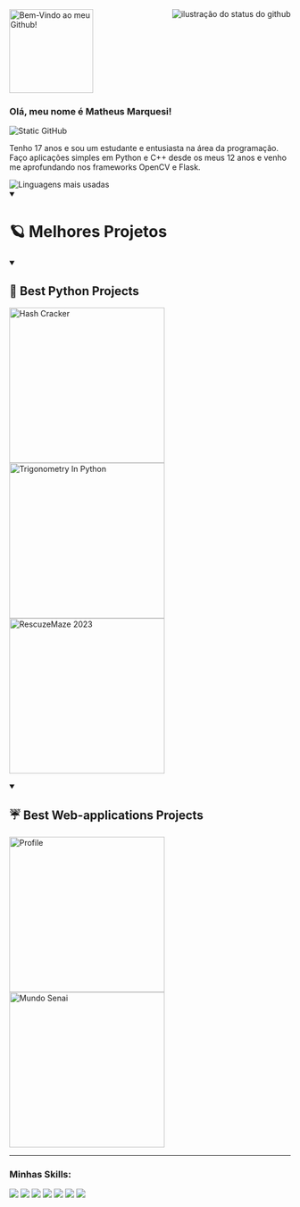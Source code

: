 <a href="https://git.io/typing-svg">
    <img src="https://readme-typing-svg.demolab.com/?lines=Bem-Vindo+ao+meu+Github!&color=F8EFD3&size=29" alt="Bem-Vindo ao meu Github!" style="height: 150px;">
</a>

<img align='right' src="https://github-readme-stats.vercel.app/api?username=matheusmrq&show_icons=true&title_color=783c00&text_color=af552e&icon_color=783c00&bg_color=f8efd4&cache_seconds=2300" alt="ilustração do status do github">

### Olá, meu nome é Matheus Marquesi!

<img src="https://img.shields.io/static/v1?label=Overview&message=Matheus&color=f8efd4&style=for-the-badge&logo=GitHub" alt="Static GitHub">

<p>Tenho 17 anos e sou um estudante e entusiasta na área da programação. Faço aplicações simples em Python e C++ desde os meus 12 anos e venho me aprofundando nos frameworks OpenCV e Flask.</p>

<img src="https://github-readme-stats.vercel.app/api/top-langs/?username=matheusmrq&layout=compact&bg_color=f8efd4&title_color=783c00&text_color=af552e&icon_color=783c00" alt="Linguagens mais usadas">

<details open> 
  <summary><h1>🪐 Melhores Projetos</h1></summary>
  <details open> 
    <summary><h2>🐍 Best Python Projects</h2></summary>
     <p align="left" style="margin-top: 10px;">
     <a href="https://github.com/MatheusMrq/HashCracker"><img width="278" src="https://denvercoder1-github-readme-stats.vercel.app/api/pin/?username=MatheusMrq&repo=HashCracker&theme=react&bg_color=1F222E&title_color=306998&hide_border=true&icon_color=F8D866&show_icons=false" alt="Hash Cracker"></a>
     <a href="https://github.com/MatheusMrq/TrigonometryInPython"><img width="278" src="https://denvercoder1-github-readme-stats.vercel.app/api/pin/?username=MatheusMrq&repo=TrigonometryInPython&theme=react&bg_color=1F222E&title_color=306998&hide_border=true&icon_color=F8D866&show_icons=false" alt="Trigonometry In Python"></a>
     <a href="https://github.com/MatheusMrq/RescuzeMaze2023"><img width="278" src="https://denvercoder1-github-readme-stats.vercel.app/api/pin/?username=MatheusMrq&repo=RescuzeMaze2023&theme=react&bg_color=1F222E&title_color=306998&hide_border=true&icon_color=F8D866&show_icons=false" alt="RescuzeMaze 2023"></a>
     </p>
  </details>
  <details open> 
    <summary><h2>☔️ Best Web-applications Projects</h2></summary>
     <p align="left" style="margin-top: 10px;">
      <a href="https://github.com/MatheusMrq/Profile"><img width="278" src="https://denvercoder1-github-readme-stats.vercel.app/api/pin/?username=MatheusMrq&repo=Profile&theme=react&bg_color=1F222E&title_color=306998&hide_border=true&icon_color=F8D866&show_icons=false" alt="Profile"></a>
      <a href="https://github.com/MatheusMrq/Mundo-Senai"><img width="278" src="https://denvercoder1-github-readme-stats.vercel.app/api/pin/?username=MatheusMrq&repo=Mundo-Senai&theme=react&bg_color=1F222E&title_color=306998&hide_border=true&icon_color=F8D866&show_icons=false" alt="Mundo Senai"></a>
     </p>
  </details>
</details>

<hr>

### Minhas Skills:
<p>
<img src="https://img.shields.io/badge/JavaScript-F7DF1E?style=for-the-badge&logo=javascript&logoColor=black">
<img src="https://img.shields.io/badge/HTML5-E34F26?style=for-the-badge&logo=html5&logoColor=white">
<img src="https://img.shields.io/badge/Python-14354C?style=for-the-badge&logo=python&logoColor=white">
<img src="https://img.shields.io/badge/MySQL-00000F?style=for-the-badge&logo=mysql&logoColor=white">
<img src="https://img.shields.io/badge/C%2B%2B-00599C?style=for-the-badge&logo=c%2B%2B&logoColor=white">
<img src="https://img.shields.io/badge/Flask-000000?style=for-the-badge&logo=flask&logoColor=white">
<img src="https://img.shields.io/badge/CSS3-1572B6?style=for-the-badge&logo=css3&logoColor=white">
</p>
